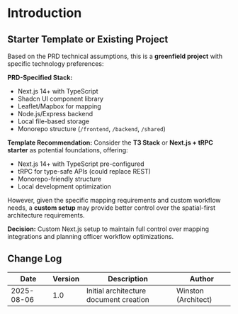 # Introduction

## Starter Template or Existing Project

Based on the PRD technical assumptions, this is a **greenfield project** with specific technology preferences:

**PRD-Specified Stack:**
- Next.js 14+ with TypeScript
- Shadcn UI component library  
- Leaflet/Mapbox for mapping
- Node.js/Express backend
- Local file-based storage
- Monorepo structure (`/frontend`, `/backend`, `/shared`)

**Template Recommendation:**
Consider the **T3 Stack** or **Next.js + tRPC starter** as potential foundations, offering:
- Next.js 14+ with TypeScript pre-configured
- tRPC for type-safe APIs (could replace REST)
- Monorepo-friendly structure
- Local development optimization

However, given the specific mapping requirements and custom workflow needs, a **custom setup** may provide better control over the spatial-first architecture requirements.

**Decision:** Custom Next.js setup to maintain full control over mapping integrations and planning officer workflow optimizations.

## Change Log

| Date | Version | Description | Author |
|------|---------|-------------|--------|
| 2025-08-06 | 1.0 | Initial architecture document creation | Winston (Architect) |
